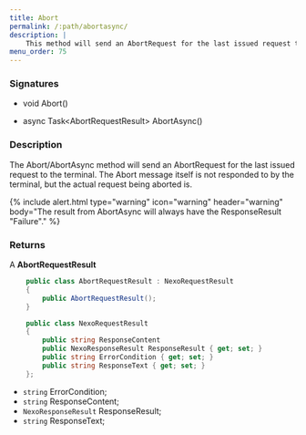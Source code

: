 ```yaml
---
title: Abort
permalink: /:path/abortasync/
description: |
    This method will send an AbortRequest for the last issued request to the terminal.
menu_order: 75
---
```


### Signatures

*   void Abort()

*   async Task\<AbortRequestResult\> AbortAsync()

### Description

The Abort/AbortAsync method will send an AbortRequest for the last issued request to the terminal. The Abort message itself is not responded to by the terminal, but the actual request being aborted is.

{% include alert.html type="warning" icon="warning" header="warning"
body="The result from AbortAsync will always have the ResponseResult \"Failure\"."
%}

### Returns

A **AbortRequestResult**

```c#
    public class AbortRequestResult : NexoRequestResult
    {
        public AbortRequestResult();
    }
```

```c#
    public class NexoRequestResult
    {
        public string ResponseContent
        public NexoResponseResult ResponseResult { get; set; }
        public string ErrorCondition { get; set; }
        public string ResponseText { get; set; }
    };
```

*   `string` ErrorCondition;
*   `string` ResponseContent;
*   `NexoResponseResult` ResponseResult;
*   `string` ResponseText;

